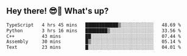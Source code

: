## Hey there! 😎👋 What's up?

<!--START_SECTION:waka-->

```txt
TypeScript   4 hrs 45 mins   ████████████▒░░░░░░░░░░░░   48.69 %
Python       3 hrs 16 mins   ████████▒░░░░░░░░░░░░░░░░   33.56 %
C++          43 mins         ██░░░░░░░░░░░░░░░░░░░░░░░   07.44 %
Assembly     30 mins         █▒░░░░░░░░░░░░░░░░░░░░░░░   05.14 %
Text         23 mins         █░░░░░░░░░░░░░░░░░░░░░░░░   04.01 %
```

<!--END_SECTION:waka-->
